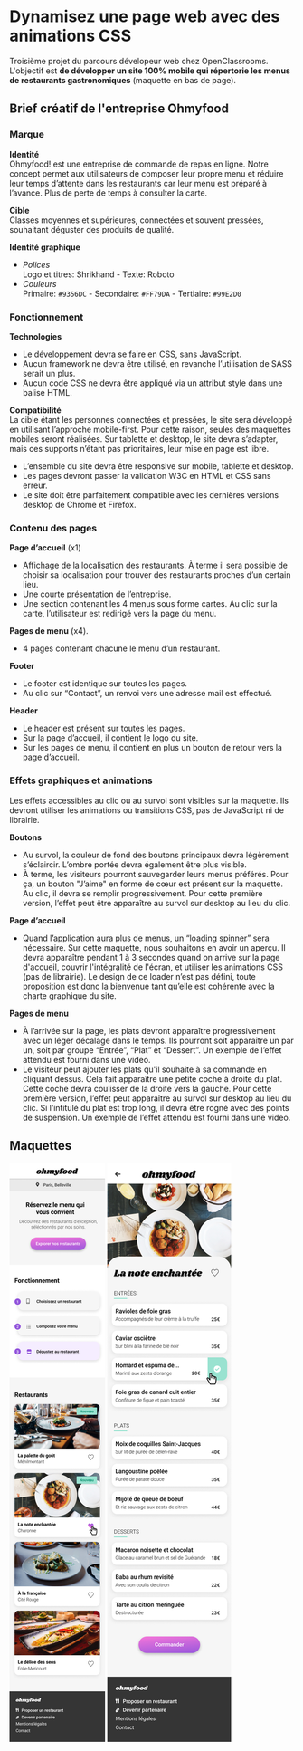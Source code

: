 # Dynamisez une page web avec des animations CSS
Troisième projet du parcours dévelopeur web chez OpenClassrooms. 
L'objectif est __de développer un site 100% mobile qui répertorie les menus de restaurants gastronomiques__ (maquette en bas de page).

## Brief créatif de l'entreprise Ohmyfood

### Marque
__Identité__   
Ohmyfood! est une entreprise de commande de repas en ligne. Notre concept permet aux
utilisateurs de composer leur propre menu et réduire leur temps d’attente dans les
restaurants car leur menu est préparé à l’avance. Plus de perte de temps à consulter la carte.

__Cible__   
Classes moyennes et supérieures, connectées et souvent pressées, souhaitant déguster des
produits de qualité.

__Identité graphique__   
- *Polices*   
Logo et titres: Shrikhand - Texte: Roboto  
- *Couleurs*  
Primaire: `#9356DC` - Secondaire: `#FF79DA` - Tertiaire: `#99E2D0`

### Fonctionnement  
__Technologies__   
- Le développement devra se faire en CSS, sans JavaScript.  
- Aucun framework ne devra être utilisé, en revanche l’utilisation de SASS serait un plus.  
- Aucun code CSS ne devra être appliqué via un attribut style dans une balise HTML.  

__Compatibilité__   
La cible étant les personnes connectées et pressées, le site sera développé en utilisant l’approche mobile-first. Pour cette raison, seules des maquettes mobiles seront réalisées. Sur tablette et desktop, le site devra s’adapter, mais ces supports n’étant pas prioritaires, leur mise en page est libre.  
- L’ensemble du site devra être responsive sur mobile, tablette et desktop.  
- Les pages devront passer la validation W3C en HTML et CSS sans erreur.  
- Le site doit être parfaitement compatible avec les dernières versions desktop de Chrome et Firefox.  

### Contenu des pages

__Page d’accueil__ (x1)   
- Affichage de la localisation des restaurants. À terme il sera possible de choisir sa localisation pour trouver des restaurants proches d’un certain lieu.  
- Une courte présentation de l’entreprise.  
- Une section contenant les 4 menus sous forme cartes. Au clic sur la carte,
l’utilisateur est redirigé vers la page du menu.  

__Pages de menu__ (x4). 
- 4 pages contenant chacune le menu d’un restaurant.  
  
__Footer__   
- Le footer est identique sur toutes les pages.  
- Au clic sur “Contact”, un renvoi vers une adresse mail est effectué. 
 
__Header__  
- Le header est présent sur toutes les pages.  
- Sur la page d’accueil, il contient le logo du site.  
- Sur les pages de menu, il contient en plus un bouton de retour vers la page d’accueil. 

### Effets graphiques et animations  

Les effets accessibles au clic ou au survol sont visibles sur la maquette. Ils devront utiliser
les animations ou transitions CSS, pas de JavaScript ni de librairie. 

__Boutons__  
- Au survol, la couleur de fond des boutons principaux devra légèrement s’éclaircir. L’ombre portée devra également être plus visible.    
- À terme, les visiteurs pourront sauvegarder leurs menus préférés. Pour ça, un bouton "J’aime" en forme de cœur est présent sur la maquette. Au clic, il devra se remplir progressivement. Pour cette première version, l’effet peut être apparaître au survol sur desktop au lieu du clic.  

__Page d’accueil__   
- Quand l’application aura plus de menus, un “loading spinner” sera nécessaire. Sur cette maquette, nous souhaitons en avoir un aperçu. Il devra apparaître pendant 1 à 3 secondes quand on arrive sur la page d'accueil, couvrir l'intégralité de l'écran, et utiliser les animations CSS (pas de librairie). Le design de ce loader n’est pas défini, toute proposition est donc la bienvenue tant qu’elle est cohérente avec la charte graphique du site.  

__Pages de menu__
- À l’arrivée sur la page, les plats devront apparaître progressivement avec un léger décalage dans le temps. Ils pourront soit apparaître un par un, soit par groupe “Entrée”, “Plat” et “Dessert”. Un exemple de l’effet attendu est fourni dans une video.  
- Le visiteur peut ajouter les plats qu'il souhaite à sa commande en cliquant dessus. Cela fait apparaître une petite coche à droite du plat. Cette coche devra coulisser de la droite vers la gauche. Pour cette première version, l’effet peut apparaître au survol sur desktop au lieu du clic. Si l’intitulé du plat est trop long, il devra être rogné avec des points de suspension. Un exemple de l’effet attendu est fourni dans une video.  

## Maquettes

![image maquette accueil](./images/maquette_accueil.png) ![image maquette menu](./images/maquette_menu.png)
 

